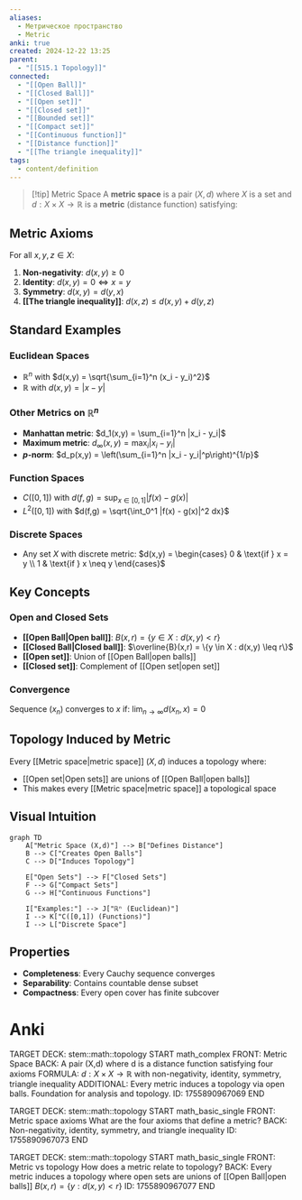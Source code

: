 ```yaml
---
aliases:
  - Метрическое пространство
  - Metric
anki: true
created: 2024-12-22 13:25
parent:
  - "[[515.1 Topology]]"
connected:
  - "[[Open Ball]]"
  - "[[Closed Ball]]"
  - "[[Open set]]"
  - "[[Closed set]]"
  - "[[Bounded set]]"
  - "[[Compact set]]"
  - "[[Continuous function]]"
  - "[[Distance function]]"
  - "[[The triangle inequality]]"
tags:
  - content/definition
---
```


> [!tip] Metric Space
> A **metric space** is a pair $(X,d)$ where $X$ is a set and $d: X \times X \to \mathbb{R}$ is a **metric** (distance function) satisfying:

## Metric Axioms

For all $x,y,z \in X$:

1. **Non-negativity**: $d(x,y) \geq 0$
2. **Identity**: $d(x,y) = 0 \Leftrightarrow x = y$  
3. **Symmetry**: $d(x,y) = d(y,x)$
4. **[[The triangle inequality]]**: $d(x,z) \leq d(x,y) + d(y,z)$

## Standard Examples

### Euclidean Spaces
- $\mathbb{R}^n$ with $d(x,y) = \sqrt{\sum_{i=1}^n (x_i - y_i)^2}$
- $\mathbb{R}$ with $d(x,y) = |x - y|$

### Other Metrics on $\mathbb{R}^n$
- **Manhattan metric**: $d_1(x,y) = \sum_{i=1}^n |x_i - y_i|$
- **Maximum metric**: $d_\infty(x,y) = \max_i |x_i - y_i|$
- **$p$-norm**: $d_p(x,y) = \left(\sum_{i=1}^n |x_i - y_i|^p\right)^{1/p}$

### Function Spaces
- $C([0,1])$ with $d(f,g) = \sup_{x \in [0,1]} |f(x) - g(x)|$
- $L^2([0,1])$ with $d(f,g) = \sqrt{\int_0^1 |f(x) - g(x)|^2 dx}$

### Discrete Spaces
- Any set $X$ with discrete metric: $d(x,y) = \begin{cases} 0 & \text{if } x = y \\ 1 & \text{if } x \neq y \end{cases}$

## Key Concepts

### Open and Closed Sets
- **[[Open Ball|Open ball]]**: $B(x,r) = \{y \in X : d(x,y) < r\}$
- **[[Closed Ball|Closed ball]]**: $\overline{B}(x,r) = \{y \in X : d(x,y) \leq r\}$
- **[[Open set]]**: Union of [[Open Ball|open balls]]
- **[[Closed set]]**: Complement of [[Open set|open set]]

### Convergence
Sequence $(x_n)$ converges to $x$ if: $\lim_{n \to \infty} d(x_n, x) = 0$

## Topology Induced by Metric

Every [[Metric space|metric space]] $(X,d)$ induces a topology where:
- [[Open set|Open sets]] are unions of [[Open Ball|open balls]]
- This makes every [[Metric space|metric space]] a topological space

## Visual Intuition

```mermaid
graph TD
    A["Metric Space (X,d)"] --> B["Defines Distance"]
    B --> C["Creates Open Balls"]
    C --> D["Induces Topology"]
    
    E["Open Sets"] --> F["Closed Sets"]
    F --> G["Compact Sets"]
    G --> H["Continuous Functions"]
    
    I["Examples:"] --> J["ℝⁿ (Euclidean)"]
    I --> K["C([0,1]) (Functions)"]
    I --> L["Discrete Space"]
```

## Properties

- **Completeness**: Every Cauchy sequence converges
- **Separability**: Contains countable dense subset  
- **Compactness**: Every open cover has finite subcover

# Anki

TARGET DECK: stem::math::topology
START
math_complex
FRONT: Metric Space
BACK: A pair (X,d) where d is a distance function satisfying four axioms
FORMULA: $d: X \times X \to \mathbb{R}$ with non-negativity, identity, symmetry, triangle inequality
ADDITIONAL: Every metric induces a topology via open balls. Foundation for analysis and topology.
ID: 1755890967069
END

TARGET DECK: stem::math::topology
START
math_basic_single
FRONT: Metric space axioms
What are the four axioms that define a metric?
BACK: Non-negativity, identity, symmetry, and triangle inequality
ID: 1755890967073
END

TARGET DECK: stem::math::topology
START
math_basic_single
FRONT: Metric vs topology
How does a metric relate to topology?
BACK: Every metric induces a topology where open sets are unions of [[Open Ball|open balls]] $B(x,r) = \{y: d(x,y) < r\}$
ID: 1755890967077
END
